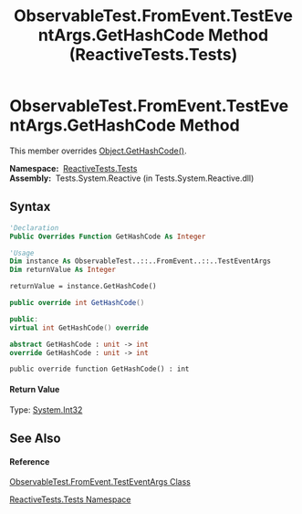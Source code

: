 ﻿---
title: ObservableTest.FromEvent.TestEventArgs.GetHashCode Method  (ReactiveTests.Tests)
TOCTitle: GetHashCode Method
ms:assetid: M:ReactiveTests.Tests.ObservableTest.FromEvent.TestEventArgs.GetHashCode
ms:mtpsurl: https://msdn.microsoft.com/en-us/library/reactivetests.tests.observabletest.fromevent.testeventargs.gethashcode(v=VS.103)
ms:contentKeyID: 36620828
ms.date: 06/28/2011
mtps_version: v=VS.103
f1_keywords:
- ReactiveTests.Tests.ObservableTest.FromEvent.TestEventArgs.GetHashCode
dev_langs:
- CSharp
- JScript
- VB
- FSharp
- c++
---

# ObservableTest.FromEvent.TestEventArgs.GetHashCode Method

This member overrides [Object.GetHashCode()](https://msdn.microsoft.com/en-us/library/zdee4b3y).

**Namespace:**  [ReactiveTests.Tests](hh289046\(v=vs.103\).md)  
**Assembly:**  Tests.System.Reactive (in Tests.System.Reactive.dll)

## Syntax

``` vb
'Declaration
Public Overrides Function GetHashCode As Integer
```

``` vb
'Usage
Dim instance As ObservableTest..::..FromEvent..::..TestEventArgs
Dim returnValue As Integer

returnValue = instance.GetHashCode()
```

``` csharp
public override int GetHashCode()
```

``` c++
public:
virtual int GetHashCode() override
```

``` fsharp
abstract GetHashCode : unit -> int 
override GetHashCode : unit -> int 
```

``` jscript
public override function GetHashCode() : int
```

#### Return Value

Type: [System.Int32](https://msdn.microsoft.com/en-us/library/td2s409d)  

## See Also

#### Reference

[ObservableTest.FromEvent.TestEventArgs Class](hh315373\(v=vs.103\).md)

[ReactiveTests.Tests Namespace](hh289046\(v=vs.103\).md)

